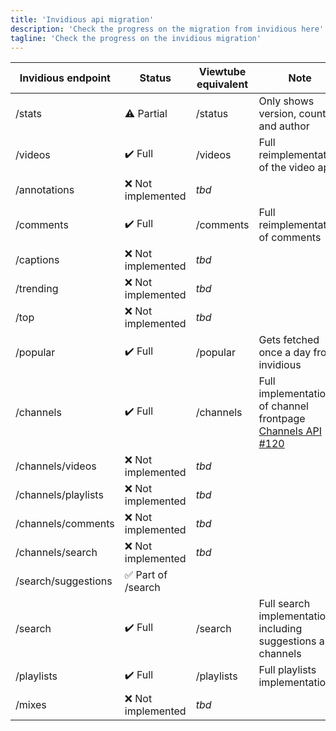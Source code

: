 ```yaml
---
title: 'Invidious api migration'
description: 'Check the progress on the migration from invidious here'
tagline: 'Check the progress on the invidious migration'
---
```


| Invidious endpoint | Status | Viewtube equivalent | Note |
|---|---|---|---|
| /stats | :warning: Partial | /status | Only shows version, country and author |
| /videos | :heavy_check_mark: Full | /videos | Full reimplementation of the video api |
| /annotations | :x: Not implemented | _tbd_ |  |
| /comments | :heavy_check_mark: Full | /comments | Full reimplementation of comments |
| /captions | :x: Not implemented | _tbd_ |  |
| /trending | :x: Not implemented | _tbd_ |  |
| /top | :x: Not implemented | _tbd_ |  |
| /popular | :heavy_check_mark: Full | /popular | Gets fetched once a day from invidious |
| /channels | :heavy_check_mark: Full | /channels | Full implementation of channel frontpage [Channels API #120](https://github.com/ViewTube/viewtube-vue/pull/120) |
| /channels/videos | :x: Not implemented | _tbd_ |  |
| /channels/playlists | :x: Not implemented | _tbd_ |  |
| /channels/comments | :x: Not implemented | _tbd_ |  |
| /channels/search | :x: Not implemented | _tbd_ |  |
| /search/suggestions | :white_check_mark: Part of /search |  |  |
| /search | :heavy_check_mark: Full | /search | Full search implementation, including suggestions and channels |
| /playlists | :heavy_check_mark: Full | /playlists | Full playlists implementation |
| /mixes | :x: Not implemented | _tbd_ |  |